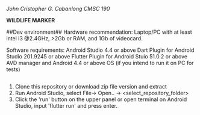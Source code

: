 *John Cristopher G. Cabanlong*
*CMSC 190*

__WILDLIFE MARKER__


##Dev environment##
Hardware recommendation:
Laptop/PC with at least intel i3 @2.4GHz, >2Gb or RAM, and 1Gb of videocard.

Software requirements:
Android Studio 4.4 or above
Dart Plugin for Android Studio 201.9245 or above
Flutter Plugin for Android Stuio 51.0.2 or above
AVD manager and Android 4.4 or above OS (if you intend to run it on PC for tests)

##
1. Clone this repository or download zip file version and extract
2. Run Android Studio, select File-> Open.. -> <select_repository_folder>
3. Click the 'run' button on the upper panel or open terminal on Android Studio, input 'flutter run' and press enter.
